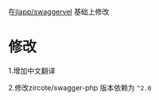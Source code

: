 在[jlapp/swaggervel](https://github.com/slampenny/Swaggervel) 基础上修改

修改
====

1.增加中文翻译

2.修改zircote/swagger-php 版本依赖为 `^2.0`